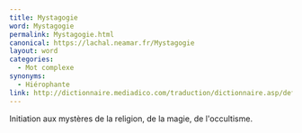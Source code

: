 ```yaml
---
title: Mystagogie
word: Mystagogie
permalink: Mystagogie.html
canonical: https://lachal.neamar.fr/Mystagogie
layout: word
categories:
  - Mot complexe
synonyms:
  - Hiérophante
link: http://dictionnaire.mediadico.com/traduction/dictionnaire.asp/definition/mystagogie/2007
---
```


Initiation aux mystères de la religion, de la magie, de l'occultisme.

